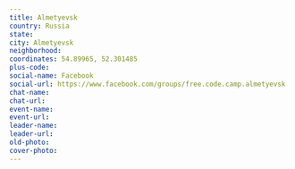 ```yaml
---
title: Almetyevsk
country: Russia
state: 
city: Almetyevsk
neighborhood: 
coordinates: 54.89965, 52.301485
plus-code:
social-name: Facebook
social-url: https://www.facebook.com/groups/free.code.camp.almetyevsk
chat-name:
chat-url:
event-name:
event-url:
leader-name:
leader-url:
old-photo: 
cover-photo:
---
```

